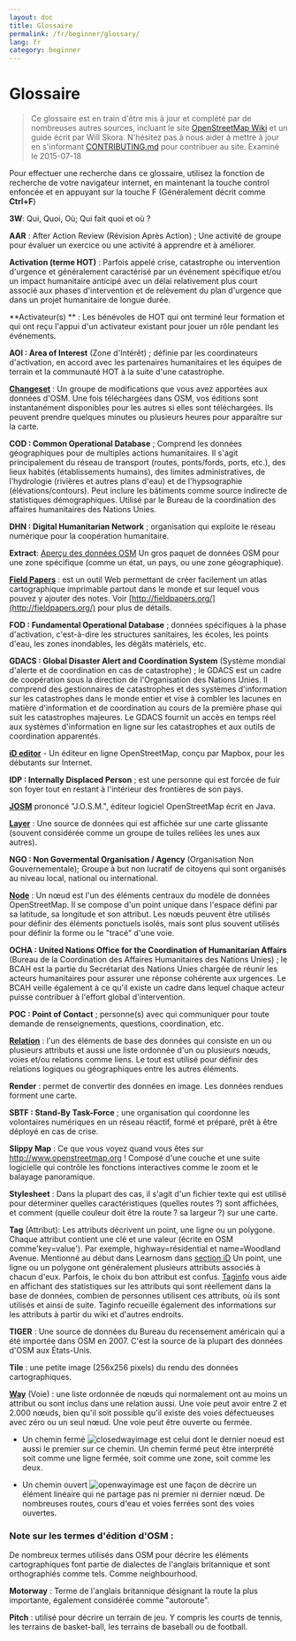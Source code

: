 ```yaml
---
layout: doc
title: Glossaire 
permalink: /fr/beginner/glossary/
lang: fr
category: beginner
---
```


Glossaire 
============

> Ce glossaire est en train d'être mis à jour et complété par de nombreuses autres sources, incluant le site [OpenStreetMap Wiki](http://wiki.openstreetmap.org/wiki/Main_Page) et un guide écrit par Will Skora. N'hésitez pas à nous aider à mettre à jour en s'informant [CONTRIBUTING.md](https://github.com/hotosm/learnosm/blob/gh-pages/CONTRIBUTING.md) pour contribuer au site. 
Examiné le 2015-07-18  

Pour effectuer une recherche dans ce glossaire, utilisez la fonction de recherche de votre navigateur internet, en maintenant la touche control enfoncée et en appuyant sur la touche F (Généralement décrit comme **Ctrl+F**)  

**3W**: Qui, Quoi, Où; Qui fait quoi et où ?  

**AAR** : After Action Review (Révision Après Action) ; Une activité de groupe pour évaluer un exercice ou une activité à apprendre et à améliorer.

**Activation (terme HOT)** : Parfois appelé crise, catastrophe ou intervention d'urgence et généralement caractérisé par un événement spécifique et/ou un impact humanitaire anticipé avec un délai relativement plus court associé aux phases d'intervention et de relèvement du plan d'urgence que dans un projet humanitaire de longue durée.

**Activateur(s) ** : Les bénévoles de HOT qui ont terminé leur formation et qui ont reçu l'appui d'un activateur existant pour jouer un rôle pendant les événements. 

**AOI : Area of Interest** (Zone d'Intérêt) ; définie par les coordinateurs d'activation, en accord avec les partenaires humanitaires et les équipes de terrain et la communauté HOT à la suite d'une catastrophe.


**[Changeset](https://wiki.openstreetmap.org/wiki/FR:Groupes_de_modifications)** : Un groupe de modifications que vous avez apportées aux données d'OSM. Une fois téléchargées dans OSM, vos éditions sont instantanément disponibles pour les autres si elles sont téléchargées. Ils peuvent prendre quelques minutes ou plusieurs heures pour apparaître sur la carte.

**COD : Common Operational Database** ; Comprend les données géographiques pour de multiples actions humanitaires. Il s'agit principalement du réseau de transport (routes, ponts/fords, ports, etc.), des lieux habités (établissements humains), des limites administratives, de l'hydrologie (rivières et autres plans d'eau) et de l'hypsographie (élévations/contours). Peut inclure les bâtiments comme source indirecte de statistiques démographiques. Utilisé par le Bureau de la coordination des affaires humanitaires des Nations Unies.

**DHN : Digital Humanitarian Network** ; organisation qui exploite le réseau numérique pour la coopération humanitaire.

**Extract**:  [Aperçu des données OSM](/fr/osm-data/data-overview/) Un gros paquet de données OSM pour une zone spécifique (comme un état, un pays, ou une zone géographique).

**[Field Papers](/fr/mobile-mapping/field-papers/)** : est un outil Web permettant de créer facilement un atlas cartographique imprimable partout dans le monde et sur lequel vous pouvez y ajouter des notes. Voir [http://fieldpapers.org/](http://fieldpapers.org/) pour plus de détails. 

**FOD : Fundamental Operational Database** ; données spécifiques à la phase d'activation, c'est-à-dire les structures sanitaires, les écoles, les points d'eau, les zones inondables, les dégâts matériels, etc.

**GDACS : Global Disaster Alert and Coordination System** (Système mondial d'alerte et de coordination en cas de catastrophe) ; le GDACS est un cadre de coopération sous la direction de l'Organisation des Nations Unies. Il comprend des gestionnaires de catastrophes et des systèmes d'information sur les catastrophes dans le monde entier et vise à combler les lacunes en matière d'information et de coordination au cours de la première phase qui suit les catastrophes majeures. Le GDACS fournit un accès en temps réel aux systèmes d'information en ligne sur les catastrophes et aux outils de coordination apparentés.

**[iD editor](/fr/beginner/id-editor/)** - Un éditeur en ligne OpenStreetMap, conçu par Mapbox, pour les débutants sur Internet. 

**IDP : Internally Displaced Person** ; est une personne qui est forcée de fuir son foyer tout en restant à l'intérieur des frontières de son pays.

**[JOSM](https://josm.openstreetmap.de/wiki/Fr%3AWikiStart)** prononcé "J.O.S.M.", éditeur logiciel OpenStreetMap écrit en Java. 

**[Layer](http://wiki.openstreetmap.org/wiki/Layer)** : Une source de données qui est affichée sur une carte glissante (souvent considérée comme un groupe de tuiles reliées les unes aux autres).

**NGO : Non Govermental Organisation / Agency** (Organisation Non Gouvernementale); Groupe à but non lucratif de citoyens qui sont organisés au niveau local, national ou international.  

**[Node](https://wiki.openstreetmap.org/wiki/FR:Nœud)** : Un nœud est l'un des éléments centraux du modèle de données OpenStreetMap. Il se compose d'un point unique dans l'espace défini par sa latitude, sa longitude et son attribut. Les nœuds peuvent être utilisés pour définir des éléments ponctuels isolés, mais sont plus souvent utilisés pour définir la forme ou le "tracé" d'une voie.

**OCHA : United Nations Office for the Coordination of Humanitarian Affairs** (Bureau de la Coordination des Affaires Humanitaires des Nations Unies) ; le BCAH est la partie du Secrétariat des Nations Unies chargée de réunir les acteurs humanitaires pour assurer une réponse cohérente aux urgences. Le BCAH veille également à ce qu'il existe un cadre dans lequel chaque acteur puisse contribuer à l'effort global d'intervention.

**POC : Point of Contact** ; personne(s) avec qui communiquer pour toute demande de renseignements, questions, coordination, etc.

**[Relation](https://wiki.openstreetmap.org/wiki/FR:Relations)** : l'un des éléments de base des données qui consiste en un ou plusieurs attributs et aussi une liste ordonnée d'un ou plusieurs nœuds, voies et/ou relations comme liens. Le tout est utilisé pour définir des relations logiques ou géographiques entre les autres éléments. 

**Render** : permet de convertir des données en image. Les données rendues forment une carte.

**SBTF : Stand-By Task-Force** ; une organisation qui coordonne les volontaires numériques en un réseau réactif, formé et préparé, prêt à être déployé en cas de crise.

**Slippy Map** : Ce que vous voyez quand vous êtes sur <http://www.openstreetmap.org> ! Composé d'une couche et une suite logicielle qui contrôle les fonctions interactives comme le zoom et le balayage panoramique.

**Stylesheet** : Dans la plupart des cas, il s'agit d'un fichier texte qui est utilisé pour déterminer quelles caractéristiques (quelles routes ?) sont affichées, et comment (quelle couleur doit être la route ? sa largeur ?) sur une carte.

**Tag** (Attribut): Les attributs décrivent un point, une ligne ou un polygone. Chaque attribut contient une clé et une valeur (écrite en OSM comme'key=value'). Par exemple, highway=résidential et name=Woodland Avenue. Mentionné au début dans Learnosm dans [section iD](/fr/beginner/id-editor/#basic-editor/#basic-editing-with-id) Un point, une ligne ou un polygone ont généralement plusieurs attributs associés à chacun d'eux. Parfois, le choix du bon attribut est confus. [Taginfo](https://taginfo.openstreetmap.org/) vous aide en affichant des statistiques sur les attributs qui sont réellement dans la base de données, combien de personnes utilisent ces attributs, où ils sont utilisés et ainsi de suite. Taginfo recueille également des informations sur les attributs à partir du wiki et d'autres endroits.

**TIGER** : Une source de données du Bureau du recensement américain qui a été importée dans OSM en 2007. C'est la source de la plupart des données d'OSM aux États-Unis.

**Tile** : une petite image (256x256 pixels) du rendu des données cartographiques.

**[Way](https://wiki.openstreetmap.org/wiki/FR:Chemin)** (Voie) : une liste ordonnée de nœuds qui normalement ont au moins un attribut ou sont inclus dans une relation aussi. Une voie peut avoir entre 2 et 2.000 nœuds, bien qu'il soit possible qu'il existe des voies défectueuses avec zéro ou un seul nœud. Une voie peut être ouverte ou fermée.  

* Un chemin fermé ![closedwayimage](http://wiki.openstreetmap.org/w/images/thumb/e/ed/Mf_closed_way.svg/20px-Mf_closed_way.svg.png) est celui dont le dernier noeud est aussi le premier sur ce chemin. Un chemin fermé peut être interprété soit comme une ligne fermée, soit comme une zone, soit comme les deux. 

* Un chemin ouvert ![openwayimage](http://wiki.openstreetmap.org/w/images/thumb/2/2a/Mf_way.svg/20px-Mf_way.svg.png) est une façon de décrire un élément linéaire qui ne partage pas ni premier ni dernier nœud. De nombreuses routes, cours d'eau et voies ferrées sont des voies ouvertes.
 
### Note sur les termes d'édition d'OSM :

De nombreux termes utilisés dans OSM pour décrire les éléments cartographiques font partie de dialectes de l'anglais britannique et sont orthographiés comme tels. Comme neighbourhood.

**Motorway** : Terme de l'anglais britannique désignant la route la plus importante, également considérée comme "autoroute".

**Pitch** : utilisé pour décrire un terrain de jeu. Y compris les courts de tennis, les terrains de basket-ball, les terrains de baseball ou de football.
